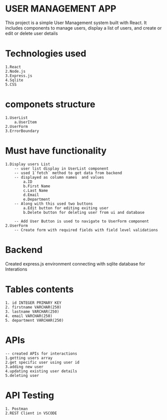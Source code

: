 # USER MANAGEMENT APP

This project is a simple User Management system built with React. It includes components to manage users, display a list of users, and create or edit or delete user details

# Technologies used

    1.React
    2.Node.js
    3.Express.js
    4.Sqlite
    5.CSS

# componets structure

    1.UserList
        a.UserItem
    2.UserForm
    3.ErrorBoundary

# Must have functionality

    1.Display users List
        -- user list display in UserList component
        -- used 1`fetch` method to get data from backend
        -- displayed as column names  and values
            a.ID
            b.First Name
            c.Last Name
            d.Email
            e.Department
        -- Along with this used two buttons
            a.Edit button for editing exiting user
            b.Delete button for deleting user from ui and database

        -- Add User Button is used to navigate to UserForm component
    2.UserForm
        -- Create form with required fields with field level validations




# Backend

Created express.js environment connecting with sqlite database for Interations

# Tables contents

    1. id INTEGER PRIMARY KEY
    2. firstname VARCHAR(250)
    3. lastname VARCHAR(250)
    4. email VARCHAR(250)
    5. department VARCHAR(250)

# APIs

    -- created APIs for interactions
    1.getting users array
    2.get specific user using user id
    3.adding new user
    4.updating existing user details
    5.deleting user

# API Testing

    1. Postman
    2.REST Client in VSCODE

#
